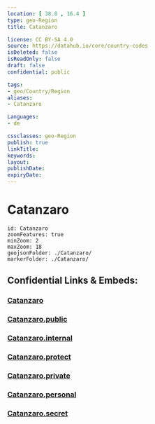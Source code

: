 ```yaml
---
location: [ 38.8 , 16.4 ] 
type: geo-Region
title: Catanzaro

license: CC BY-SA 4.0
source: https://datahub.io/core/country-codes
isDeleted: false
isReadOnly: false
draft: false
confidential: public

tags:
- geo/Country/Region
aliases:
- Catanzaro

Languages:
- de

cssclasses: geo-Region
publish: true
linkTitle: 
keywords: 
layout: 
publishDate: 
expiryDate: 
---
```


# Catanzaro

```leaflet
id: Catanzaro
zoomFeatures: true 
minZoom: 2 
maxZoom: 18
geojsonFolder: ./Catanzaro/
markerFolder: ./Catanzaro/
```


## Confidential Links & Embeds: 

### [Catanzaro](/_Standards/Earth/Continent/Europe/Europe~South/Italy/regions~Italy/Calabria/Catanzaro.md) 

### [Catanzaro.public](/_public/Earth/Continent/Europe/Europe~South/Italy/regions~Italy/Calabria/Catanzaro.public.md) 

### [Catanzaro.internal](/_internal/Earth/Continent/Europe/Europe~South/Italy/regions~Italy/Calabria/Catanzaro.internal.md) 

### [Catanzaro.protect](/_protect/Earth/Continent/Europe/Europe~South/Italy/regions~Italy/Calabria/Catanzaro.protect.md) 

### [Catanzaro.private](/_private/Earth/Continent/Europe/Europe~South/Italy/regions~Italy/Calabria/Catanzaro.private.md) 

### [Catanzaro.personal](/_personal/Earth/Continent/Europe/Europe~South/Italy/regions~Italy/Calabria/Catanzaro.personal.md) 

### [Catanzaro.secret](/_secret/Earth/Continent/Europe/Europe~South/Italy/regions~Italy/Calabria/Catanzaro.secret.md)

